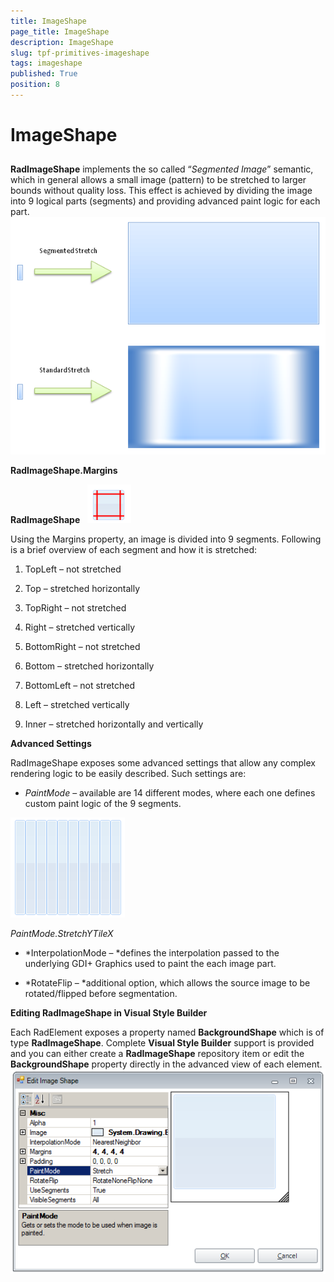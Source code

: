 ```yaml
---
title: ImageShape
page_title: ImageShape
description: ImageShape
slug: tpf-primitives-imageshape
tags: imageshape
published: True
position: 8
---
```


# ImageShape



## 

__RadImageShape__ implements the so called “*Segmented Image*” semantic, which in general allows a
          small image (pattern) to be stretched to larger bounds without quality loss. This effect is achieved by dividing the image into 9 logical parts
          (segments) and providing advanced paint logic for each part.
        ![tpf-primitives-imageshape 001](images/tpf-primitives-imageshape001.png)

__RadImageShape.Margins__

__RadImageShape__          
        ![tpf-primitives-imageshape 002](images/tpf-primitives-imageshape002.png)

Using the Margins property, an image is divided into 9 segments. Following is a brief overview of each segment and how it is stretched:

1. TopLeft – not stretched

1. Top – stretched horizontally

1. TopRight – not stretched

1. Right – stretched vertically

1. BottomRight – not stretched

1. Bottom – stretched horizontally

1. BottomLeft – not stretched

1. Left – stretched vertically

1. Inner – stretched horizontally and vertically

__Advanced Settings__

RadImageShape exposes some advanced settings that allow any complex rendering logic to be easily described. Such settings are:

* *PaintMode* – available are 14 different modes, where each one defines custom paint logic of the 9 segments.
            

![tpf-primitives-imageshape 003](images/tpf-primitives-imageshape003.png)

*PaintMode.StretchYTileX*

* *InterpolationMode – *defines the interpolation passed to the underlying GDI+ Graphics used to paint the each image part.
            

* *RotateFlip – *additional option, which allows the source image to be rotated/flipped before segmentation.
            

__Editing RadImageShape in Visual Style Builder__

Each RadElement exposes a property named __BackgroundShape__ which is of type __RadImageShape__. Complete __Visual Style Builder__ support is provided and you can either create a __RadImageShape__ repository item or edit the __BackgroundShape__ property directly in the advanced view of each element.
        ![tpf-primitives-imageshape 004](images/tpf-primitives-imageshape004.png)
